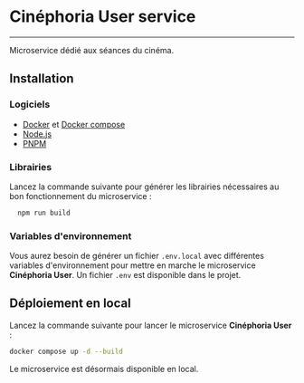 # Cinéphoria User service
___

Microservice dédié aux séances du cinéma.

## Installation

### Logiciels
- [Docker](https://www.docker.com/) et [Docker compose](https://docs.docker.com/compose/)
- [Node.js](https://nodejs.org)
- [PNPM](https://pnpm.io/)

### Librairies

Lancez la commande suivante pour générer les librairies nécessaires au bon fonctionnement du microservice :

```bash
  npm run build
```

### Variables d'environnement

Vous aurez besoin de générer un fichier `.env.local` avec différentes variables d'environnement pour mettre en
marche le microservice **Cinéphoria User**.
Un fichier `.env` est disponible dans le projet.

## Déploiement en local

Lancez la commande suivante pour lancer le microservice **Cinéphoria User** :

```bash
docker compose up -d --build
```

Le microservice est désormais disponible en local.
